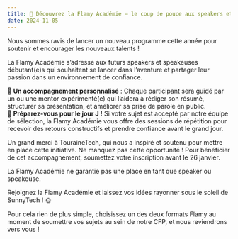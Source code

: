 ```yaml
---
title: 📣 Découvrez la Flamy Académie – le coup de pouce aux speakers et speakeuses débutant(e)s de SunnyTech !
date: 2024-11-05
---
```


Nous sommes ravis de lancer un nouveau programme cette année pour soutenir et encourager les nouveaux talents ! 

La Flamy Académie s’adresse aux futurs speakers et speakeuses débutant(e)s qui souhaitent se lancer dans l’aventure et partager leur passion dans un environnement de confiance.

🔷 **Un accompagnement personnalisé** : Chaque participant sera guidé par un ou une mentor expérimenté(e) qui l’aidera à rédiger son résumé, structurer sa présentation, et améliorer sa prise de parole en public.  
🔷 **Préparez-vous pour le jour J !** Si votre sujet est accepté par notre équipe de sélection, la Flamy Académie vous offre des sessions de répétition pour recevoir des retours constructifs et prendre confiance avant le grand jour.

Un grand merci à TouraineTech, qui nous a inspiré et soutenu pour mettre en place cette initiative. Ne manquez pas cette opportunité ! Pour bénéficier de cet accompagnement, soumettez votre inscription avant le 26 janvier.

La Flamy Académie ne garantie pas une place en tant que speaker ou speakeuse.

Rejoignez la Flamy Académie et laissez vos idées rayonner sous le soleil de SunnyTech ! 🌞

Pour cela rien de plus simple, choisissez un des deux formats Flamy au moment de soumettre vos sujets au sein de notre CFP, et nous reviendrons vers vous !